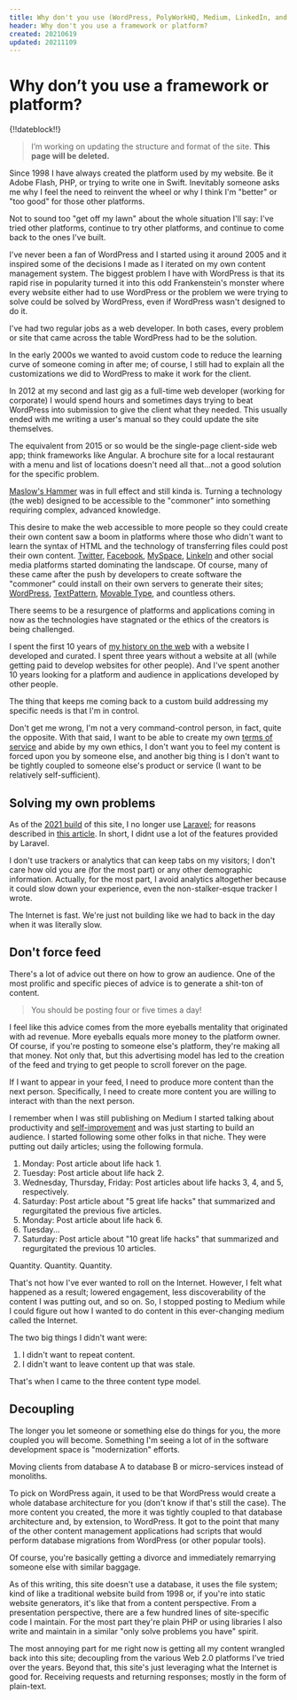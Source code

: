 ```yaml
---
title: Why don't you use (WordPress, PolyWorkHQ, Medium, LinkedIn, and so on)?
header: Why don't you use a framework or platform?
created: 20210619
updated: 20211109
---
```


# Why donʼt you use a framework or platform?

{!!dateblock!!}

> I’m working on updating the structure and format of the site. **This page will be deleted.**

Since 1998 I have always created the platform used by my website. Be it Adobe Flash, PHP, or trying to write one in Swift. Inevitably someone asks me why I feel the need to reinvent the wheel or why I think I'm "better" or "too good" for those other platforms.

Not to sound too "get off my lawn" about the whole situation I'll say: I've tried other platforms, continue to try other platforms, and continue to come back to the ones I've built.

I've never been a fan of WordPress and I started using it around 2005 and it inspired some of the decisions I made as I iterated on my own content management system. The biggest problem I have with WordPress is that its rapid rise in popularity turned it into this odd Frankenstein's monster where every website either had to use WordPress or the problem we were trying to solve could be solved by WordPress, even if WordPress wasn't designed to do it.

I've had two regular jobs as a web developer. In both cases, every problem or site that came across the table WordPress had to be the solution.

In the early 2000s we wanted to avoid custom code to reduce the learning curve of someone coming in after me; of course, I still had to explain all the customizations we did to WordPress to make it work for the client.

In 2012 at my second and last gig as a full-time web developer (working for corporate) I would spend hours and sometimes days trying to beat WordPress into submission to give the client what they needed. This usually ended with me writing a user's manual so they could update the site themselves.

The equivalent from 2015 or so would be the single-page client-side web app; think frameworks like Angular. A brochure site for a local restaurant with a menu and list of locations doesn't need all that...not a good solution for the specific problem.

[Maslow's Hammer](https://en.wikipedia.org/wiki/Law_of_the_instrument) was in full effect and still kinda is. Turning a technology (the web) designed to be accessible to the "commoner" into something requiring complex, advanced knowledge.

This desire to make the web accessible to more people so they could create their own content saw a boom in platforms where those who didn't want to learn the syntax of HTML and the technology of transferring files could post their own content. [Twitter](https://twitter.com), [Facebook](https://www.facebook.com), [MySpace](https://myspace.com), [LinkeIn](https://www.linkedin.com) and other social media platforms started dominating the landscape. Of course, many of these came after the push by developers to create software the "commoner" could install on their own servers to generate their sites; [WordPress](https://wordpress.org), [TextPattern](https://textpattern.com), [Movable Type](https://www.movabletype.com), and countless others.

There seems to be a resurgence of platforms and applications coming in now as the technologies have stagnated or the ethics of the creators is being challenged.

I spent the first 10 years of [my history on the web](/web-development/my-history-on-the-web/) with a website I developed and curated. I spent three years without a website at all (while getting paid to develop websites for other people). And I've spent another 10 years looking for a platform and audience in applications developed by other people.

The thing that keeps me coming back to a custom build addressing my specific needs is that I'm in control.

Don't get me wrong, I'm not a very command-control person, in fact, quite the opposite. With that said, I want to be able to create my own [terms of service](/legal/) and abide by my own ethics, I don't want you to feel my content is forced upon you by someone else, and another big thing is I don't want to be tightly coupled to someone else's product or service (I want to be relatively self-sufficient).

## Solving my own problems

As of the [2021 build](/web-development/2021-site-in-depth/) of this site, I no longer use [Laravel](https://laravel.com); for reasons described in [this article](/web-development/). In short, I didnt use a lot of the features provided by Laravel.

I don't use trackers or analytics that can keep tabs on my visitors; I don't care how old you are (for the most part) or any other demographic information. Actually, for the most part, I avoid analytics altogether because it could slow down your experience, even the non-stalker-esque tracker I wrote.

The Internet is fast. We're just not building like we had to back in the day when it was literally slow.

## Don't force feed

There's a lot of advice out there on how to grow an audience. One of the most prolific and specific pieces of advice is to generate a shit-ton of content.

> You should be posting four or five times a day!

I feel like this advice comes from the more eyeballs mentality that originated with ad revenue. More eyeballs equals more money to the platform owner. Of course, if you're posting to someone else's platform, they're making all that money. Not only that, but this advertising model has led to the creation of the feed and trying to get people to scroll forever on the page.

If I want to appear in your feed, I need to produce more content than the next person. Specifically, I need to create more content you are willing to interact with than the next person.

I remember when I was still publishing on Medium I started talking about productivity and [self-improvement](/design-your-life/) and was just starting to build an audience. I started following some other folks in that niche. They were putting out daily articles; using the following formula.

1. Monday: Post article about life hack 1.
2. Tuesday: Post article about life hack 2.
3. Wednesday, Thursday, Friday: Post articles about life hacks 3, 4, and 5, respectively.
4. Saturday: Post article about "5 great life hacks" that summarized and regurgitated the previous five articles.
5. Monday: Post article about life hack 6.
6. Tuesday...
7. Saturday: Post article about "10 great life hacks" that summarized and regurgitated the previous 10 articles.

Quantity. Quantity. Quantity.

That's not how I've ever wanted to roll on the Internet. However, I felt what happened as a result; lowered engagement, less discoverability of the content I was putting out, and so on. So, I stopped posting to Medium while I could figure out how I wanted to do content in this ever-changing medium called the Internet.

The two big things I didn't want were:

1. I didn't want to repeat content.
2. I didn't want to leave content up that was stale.

That's when I came to the three content type model.

## Decoupling

The longer you let someone or something else do things for you, the more coupled you will become. Something I'm seeing a lot of in the software development space is "modernization" efforts.

Moving clients from database A to database B or micro-services instead of monoliths.

To pick on WordPress again, it used to be that WordPress would create a whole database architecture for you (don't know if that's still the case). The more content you created, the more it was tightly coupled to that database architecture and, by extension, to WordPress. It got to the point that many of the other content management applications had scripts that would perform database migrations from WordPress (or other popular tools).

Of course, you're basically getting a divorce and immediately remarrying someone else with similar baggage.

As of this writing, this site doesn't use a database, it uses the file system; kind of like a traditional website build from 1998 or, if you're into static website generators, it's like that from a content perspective. From a presentation perspective, there are a few hundred lines of site-specific code I maintain. For the most part they're plain PHP or using libraries I also write and maintain in a similar "only solve problems you have" spirit.

The most annoying part for me right now is getting all my content wrangled back into this site; decoupling from the various Web 2.0 platforms I’ve tried over the years. Beyond that, this site's just leveraging what the Internet is good for. Receiving requests and returning responses; mostly in the form of plain-text.
